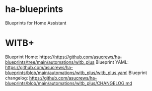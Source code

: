 # ha-blueprints
Blueprints for Home Assistant

# WITB+
Blueprint Home: https://https://github.com/asucrews/ha-blueprints/tree/main/automations/witb_plus
Blueprint YAML: https://github.com/asucrews/ha-blueprints/blob/main/automations/witb_plus/witb_plus.yaml
Blueprint changelog: https://github.com/asucrews/ha-blueprints/blob/main/automations/witb_plus/CHANGELOG.md
